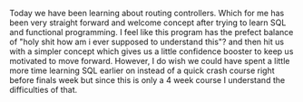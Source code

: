 Today we have been learning about routing controllers. Which for me has been very straight forward and welcome concept after trying to learn SQL and functional programming. I feel like this program has the prefect balance of "holy shit how am i ever supposed to understand this"? and then hit us with a simpler concept which gives us a little confidence booster to keep us motivated to move forward. However, I do wish we could have spent a little more time learning SQL earlier on instead of a quick crash course right before finals week but since this is only a 4 week course I understand the difficulties of that. 
